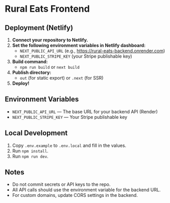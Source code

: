 # Rural Eats Frontend

## Deployment (Netlify)

1. **Connect your repository to Netlify.**
2. **Set the following environment variables in Netlify dashboard:**
   - `NEXT_PUBLIC_API_URL` (e.g., https://rural-eats-backend.onrender.com)
   - `NEXT_PUBLIC_STRIPE_KEY` (your Stripe publishable key)
3. **Build command:**
   - `npm run build` or `next build`
4. **Publish directory:**
   - `out` (for static export) or `.next` (for SSR)
5. **Deploy!**

## Environment Variables

- `NEXT_PUBLIC_API_URL` — The base URL for your backend API (Render)
- `NEXT_PUBLIC_STRIPE_KEY` — Your Stripe publishable key

## Local Development

1. Copy `.env.example` to `.env.local` and fill in the values.
2. Run `npm install`.
3. Run `npm run dev`.

## Notes
- Do not commit secrets or API keys to the repo.
- All API calls should use the environment variable for the backend URL.
- For custom domains, update CORS settings in the backend. 